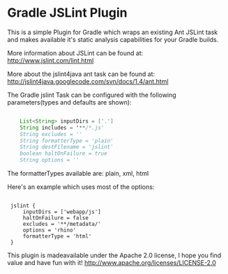 Gradle JSLint Plugin
====================
This is a simple Plugin for Gradle which wraps an existing Ant JSLint task and makes available
it's static analysis capabilities for your Gradle builds.

More information about JSLint can be found at: http://www.jslint.com/lint.html

More about the jslint4java ant task can be found at: http://jslint4java.googlecode.com/svn/docs/1.4/ant.html

The Gradle jslint Task can be configured with the following parameters(types and defaults are shown):

```java

    List<String> inputDirs = ['.']    
    String includes = '**/*.js'
    String excludes = ''
    String formatterType = 'plain'
    String destFilename = 'jslint'
    boolean haltOnFailure = true
    String options = ''    
```

The formatterTypes available are: plain, xml, html

Here's an example which uses most of the options:

```

 jslint {
     inputDirs = ['webapp/js']
     haltOnFailure = false
     excludes = '**/metadata/'
     options = 'rhino'
     formatterType = 'html'
 } 
```

This plugin is madeavailable under the Apache 2.0 license, I hope you find value and have fun with it!
http://www.apache.org/licenses/LICENSE-2.0
